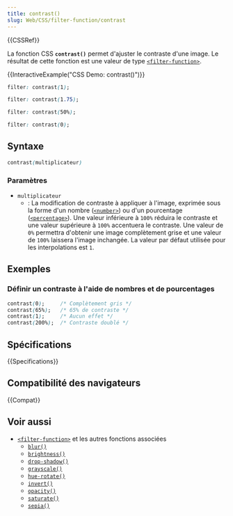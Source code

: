 ```yaml
---
title: contrast()
slug: Web/CSS/filter-function/contrast
---
```


{{CSSRef}}

La fonction CSS **`contrast()`** permet d'ajuster le contraste d'une image. Le résultat de cette fonction est une valeur de type [`<filter-function>`](/fr/docs/Web/CSS/filter-function).

{{InteractiveExample("CSS Demo: contrast()")}}

```css interactive-example-choice
filter: contrast(1);
```

```css interactive-example-choice
filter: contrast(1.75);
```

```css interactive-example-choice
filter: contrast(50%);
```

```css interactive-example-choice
filter: contrast(0);
```

## Syntaxe

```css
contrast(multiplicateur)
```

### Paramètres

- `multiplicateur`
  - : La modification de contraste à appliquer à l'image, exprimée sous la forme d'un nombre ([`<number>`](/fr/docs/Web/CSS/number)) ou d'un pourcentage ([`<percentage>`](/fr/docs/Web/CSS/percentage)). Une valeur inférieure à `100%` réduira le contraste et une valeur supérieure à `100%` accentuera le contraste. Une valeur de `0%` permettra d'obtenir une image complètement grise et une valeur de `100%` laissera l'image inchangée. La valeur par défaut utilisée pour les interpolations est `1`.

## Exemples

### Définir un contraste à l'aide de nombres et de pourcentages

```css
contrast(0);     /* Complètement gris */
contrast(65%);   /* 65% de contraste */
contrast(1);     /* Aucun effet */
contrast(200%);  /* Contraste doublé */
```

## Spécifications

{{Specifications}}

## Compatibilité des navigateurs

{{Compat}}

## Voir aussi

- [`<filter-function>`](/fr/docs/Web/CSS/filter-function) et les autres fonctions associées
  - [`blur()`](</fr/docs/Web/CSS/filter-function/blur()>)
  - [`brightness()`](</fr/docs/Web/CSS/filter-function/brightness()>)
  - [`drop-shadow()`](</fr/docs/Web/CSS/filter-function/drop-shadow()>)
  - [`grayscale()`](</fr/docs/Web/CSS/filter-function/grayscale()>)
  - [`hue-rotate()`](</fr/docs/Web/CSS/filter-function/hue-rotate()>)
  - [`invert()`](</fr/docs/Web/CSS/filter-function/invert()>)
  - [`opacity()`](</fr/docs/Web/CSS/filter-function/opacity()>)
  - [`saturate()`](</fr/docs/Web/CSS/filter-function/saturate()>)
  - [`sepia()`](</fr/docs/Web/CSS/filter-function/sepia()>)
